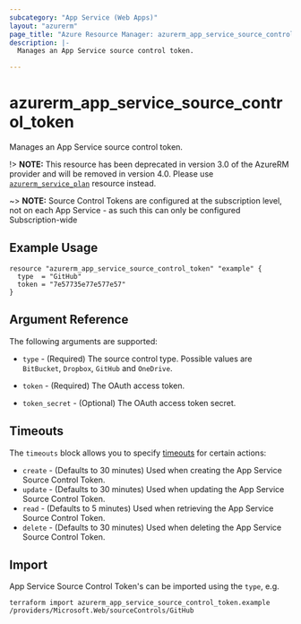 ```yaml
---
subcategory: "App Service (Web Apps)"
layout: "azurerm"
page_title: "Azure Resource Manager: azurerm_app_service_source_control_token"
description: |-
  Manages an App Service source control token.

---
```


# azurerm_app_service_source_control_token

Manages an App Service source control token.

!> **NOTE:** This resource has been deprecated in version 3.0 of the AzureRM provider and will be removed in version 4.0. Please use [`azurerm_service_plan`](https://registry.terraform.io/providers/hashicorp/azurerm/latest/docs/resources/service_plan) resource instead.

~> **NOTE:** Source Control Tokens are configured at the subscription level, not on each App Service - as such this can only be configured Subscription-wide

## Example Usage

```hcl
resource "azurerm_app_service_source_control_token" "example" {
  type  = "GitHub"
  token = "7e57735e77e577e57"
}
```

## Argument Reference

The following arguments are supported:

* `type` - (Required) The source control type. Possible values are `BitBucket`, `Dropbox`, `GitHub` and `OneDrive`.

* `token` - (Required) The OAuth access token.

* `token_secret` - (Optional) The OAuth access token secret.

## Timeouts

The `timeouts` block allows you to specify [timeouts](https://www.terraform.io/language/resources/syntax#operation-timeouts) for certain actions:

* `create` - (Defaults to 30 minutes) Used when creating the App Service Source Control Token.
* `update` - (Defaults to 30 minutes) Used when updating the App Service Source Control Token.
* `read` - (Defaults to 5 minutes) Used when retrieving the App Service Source Control Token.
* `delete` - (Defaults to 30 minutes) Used when deleting the App Service Source Control Token.

## Import

App Service Source Control Token's can be imported using the `type`, e.g.

```shell
terraform import azurerm_app_service_source_control_token.example /providers/Microsoft.Web/sourceControls/GitHub
```
